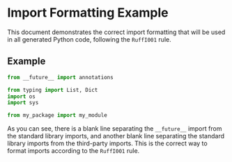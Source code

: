 # Import Formatting Example

This document demonstrates the correct import formatting that will be used in all generated Python code,
following the `RuffI001` rule.

## Example

```python
from __future__ import annotations

from typing import List, Dict
import os
import sys

from my_package import my_module
```

As you can see, there is a blank line separating the `__future__` import from the standard library imports,
and another blank line separating the standard library imports from the third-party imports. This is the
correct way to format imports according to the `RuffI001` rule.

